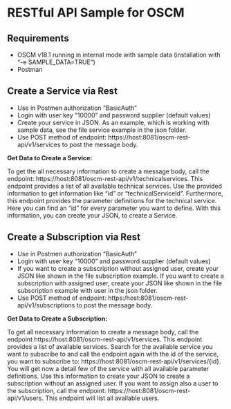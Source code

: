 # RESTful API Sample for OSCM

## Requirements
-	OSCM v18.1 running in internal mode with sample data (installation with “-e SAMPLE_DATA=TRUE”)
-	Postman

## Create a Service via Rest
-	Use in Postmen authorization “BasicAuth”
-	Login with user key “10000” and password supplier (default values)
-	Create your service in JSON. As an example, which is working with sample data, see the file service example in the json folder.
-	Use POST method of endpoint: https://host:8081/oscm-rest-api/v1/services to post the message body.

**Get Data to Create a Service:**

To get the all necessary information to create a message body, call the endpoint: https://host:8081/oscm-rest-api/v1/technicalservices. This endpoint provides a list of all available technical services. Use the provided information to get information like “id” or “technicalServiceId”. Furthermore, this endpoint provides the parameter definitions for the technical service. Here you can find an “id” for every parameter you want to define. With this information, you can create your JSON, to create a Service. 


## Create a Subscription via Rest
-	Use in Postmen authorization “BasicAuth”
-	Login with user key “10000” and password supplier (default values)
-	If you want to create a subscription without assigned user, create your JSON like shown in the file subscription example. If you want to create a subscription with assigned user, create your JSON like shown in the file subscription example with user in the json folder. 
-	Use POST method of endpoint: https:/host:8081/oscm-rest-api/v1/subscriptions to post the message body. 

**Get Data to Create a Subscription:**

To get all necessary information to create a message body, call the endpoint https://host:8081/oscm-rest-api/v1/services. This endpoint provides a list of available services. Search for the available service you want to subscribe to and call the endpoint again with the id of the service, you want to subscribe to: https://host:8081/oscm-rest-api/v1/services/{id}. You will get now a detail few of the service with all available parameter definitions. Use this information to create your JSON to create a subscription without an assigned user. If you want to assign also a user to the subscription, call the endpoint: https://host:8081/oscm-rest-api/v1/users. This endpoint will list all available users. 
 
